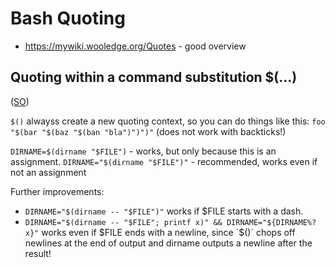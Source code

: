 # Bash Quoting

* <https://mywiki.wooledge.org/Quotes> - good overview




## Quoting within a command substitution $(...)

([SO](https://unix.stackexchange.com/a/118438/32390))

`$()` alwayss create a new quoting context, so you can do things like this: `foo "$(bar "$(baz "$(ban "bla")")")"` (does not work with backticks!)

`DIRNAME=$(dirname "$FILE")` - works, but only because this is an assignment.
`DIRNAME="$(dirname "$FILE")"` - recommended, works even if not an assignment

Further improvements:
* `DIRNAME="$(dirname -- "$FILE")"` works if $FILE starts with a dash.
* `DIRNAME="$(dirname -- "$FILE"; printf x)" && DIRNAME="${DIRNAME%?x}"` works even if $FILE ends with a newline, since `$()` chops off newlines at the end of output and dirname outputs a newline after the result!